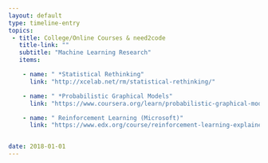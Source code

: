 ```yaml
---
layout: default
type: timeline-entry
topics:
 - title: College/Online Courses & need2code
   title-link: ""
   subtitle: "Machine Learning Research"
   items:

    - name: " *Statistical Rethinking"
      link: "http://xcelab.net/rm/statistical-rethinking/"

    - name: " *Probabilistic Graphical Models"
      link: "https://www.coursera.org/learn/probabilistic-graphical-models"

    - name: " Reinforcement Learning (Microsoft)"
      link: "https://www.edx.org/course/reinforcement-learning-explained"


date: 2018-01-01
---
```

